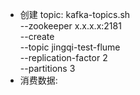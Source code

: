 * 创建 topic:
kafka-topics.sh \
--zookeeper x.x.x.x:2181 \
--create \
--topic jingqi-test-flume \
--replication-factor 2 \
--partitions 3
* 消费数据:
